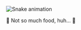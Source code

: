 ![Snake animation](https://github.com/ztsv-av/ztsv-av/blob/output/github-contribution-grid-snake.svg)

🐍 Not so much food, huh... 🐍
